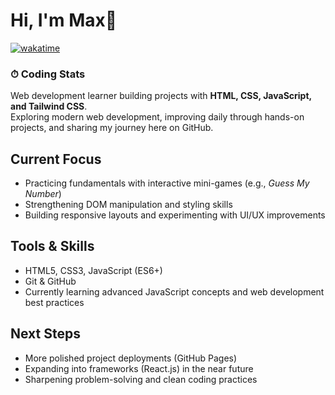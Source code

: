 # Hi, I'm Max👋

[![wakatime](https://wakatime.com/badge/user/5f357981-1e66-44ef-ae81-f181857a2d5e.svg)](https://wakatime.com/@5f357981-1e66-44ef-ae81-f181857a2d5e)
### ⏱ Coding Stats
<!--START_SECTION:waka-->
<!--END_SECTION:waka-->

Web development learner building projects with **HTML, CSS, JavaScript, and Tailwind CSS**.  
Exploring modern web development, improving daily through hands-on projects, and sharing my journey here on GitHub.

## Current Focus
- Practicing fundamentals with interactive mini-games (e.g., *Guess My Number*)  
- Strengthening DOM manipulation and styling skills  
- Building responsive layouts and experimenting with UI/UX improvements  

## Tools & Skills
- HTML5, CSS3, JavaScript (ES6+)  
- Git & GitHub  
- Currently learning advanced JavaScript concepts and web development best practices  

## Next Steps
- More polished project deployments (GitHub Pages)  
- Expanding into frameworks (React.js) in the near future  
- Sharpening problem-solving and clean coding practices  


